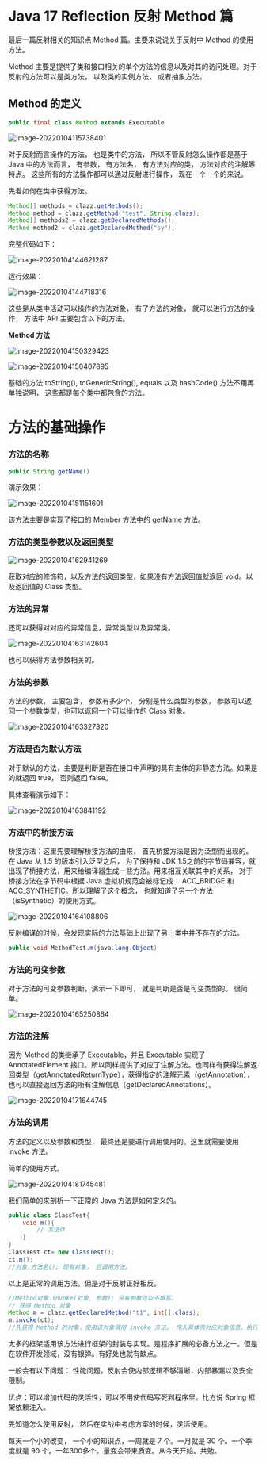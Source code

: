 # Java 17 Reflection 反射 Method 篇

最后一篇反射相关的知识点 Method 篇。主要来说说关于反射中 Method 的使用方法。

Method 主要是提供了类和接口相关的单个方法的信息以及对其的访问处理。对于反射的方法可以是类方法， 以及类的实例方法， 或者抽象方法。

## Method 的定义

```java
public final class Method extends Executable
```

![image-20220104115738401](https://cdn.jsdelivr.net/gh/xymiao/xymiaocdn/res/2022/202201/image-20220104115738401.png)

对于反射而言操作的方法， 也是类中的方法， 所以不管反射怎么操作都是基于 Java 中的方法而言， 有参数， 有方法名， 有方法对应的类， 方法对应的注解等特点。 这些所有的方法操作都可以通过反射进行操作， 现在一个一个的来说。

先看如何在类中获得方法。 

```java
Method[] methods = clazz.getMethods();
Method method = clazz.getMethod("test", String.class);
Method[] methods2 = clazz.getDeclaredMethods();
Method method2 = clazz.getDeclaredMethod("sy");
```

完整代码如下：

![image-20220104144621287](https://cdn.jsdelivr.net/gh/xymiao/xymiaocdn/res/2022/202201/image-20220104144621287.png)

运行效果：

![image-20220104144718316](https://cdn.jsdelivr.net/gh/xymiao/xymiaocdn/res/2022/202201/image-20220104144718316.png)

这些是从类中活动可以操作的方法对象， 有了方法的对象， 就可以进行方法的操作， 方法中 API 主要包含以下的方法。 

**Method 方法**

![image-20220104150329423](https://cdn.jsdelivr.net/gh/xymiao/xymiaocdn/res/2022/202201/image-20220104150329423.png)

![image-20220104150407895](https://cdn.jsdelivr.net/gh/xymiao/xymiaocdn/res/2022/202201/image-20220104150407895.png)

基础的方法 toString(), toGenericString(), equals 以及 hashCode() 方法不用再单独说明， 这些都是每个类中都包含的方法。 

# 方法的基础操作

### 方法的名称

```java
public String getName() 
```

演示效果：

![image-20220104151151601](https://cdn.jsdelivr.net/gh/xymiao/xymiaocdn/res/2022/202201/image-20220104151151601.png)

该方法主要是实现了接口的 Member 方法中的 getName 方法。

### 方法的类型参数以及返回类型

![image-20220104162941269](https://cdn.jsdelivr.net/gh/xymiao/xymiaocdn/res/2022/202201/image-20220104162941269.png)

获取对应的修饰符，以及方法的返回类型，如果没有方法返回值就返回 void。以及返回值的 Class 类型。

### 方法的异常

还可以获得对对应的异常信息，异常类型以及异常类。

![image-20220104163142604](https://cdn.jsdelivr.net/gh/xymiao/xymiaocdn/res/2022/202201/image-20220104163142604.png)

也可以获得方法参数相关的。 

### 方法的参数

方法的参数， 主要包含， 参数有多少个， 分别是什么类型的参数， 参数可以返回一个参数类型，也可以返回一个可以操作的 Class 对象。

![image-20220104163327320](https://cdn.jsdelivr.net/gh/xymiao/xymiaocdn/res/2022/202201/image-20220104163327320.png)

### 方法是否为默认方法

对于默认的方法，主要是判断是否在接口中声明的具有主体的非静态方法。如果是的就返回 true， 否则返回 false。

具体查看演示如下：

![image-20220104163841192](https://cdn.jsdelivr.net/gh/xymiao/xymiaocdn/res/2022/202201/image-20220104163841192.png)



### 方法中的桥接方法

桥接方法：这里先要理解桥接方法的由来， 首先桥接方法是因为泛型而出现的。在 Java 从 1.5 的版本引入泛型之后， 为了保持和 JDK 1.5之前的字节码兼容，就出现了桥接方法，用来给编译器生成一些方法。用来相互关联其中的关系， 对于桥接方法在字节码中根据 Java 虚拟机规范会被标记成： ACC_BRIDGE 和 ACC_SYNTHETIC。所以理解了这个概念， 也就知道了另一个方法（isSynthetic）的使用方式。

![image-20220104164108806](https://cdn.jsdelivr.net/gh/xymiao/xymiaocdn/res/2022/202201/image-20220104164108806.png)

反射编译的时候，会发现实际的方法基础上出现了另一类中并不存在的方法。 

```java
public void MethodTest.m(java.lang.Object)
```

### 方法的可变参数

对于方法的可变参数判断，演示一下即可， 就是判断是否是可变类型的。 很简单。

![image-20220104165250864](https://cdn.jsdelivr.net/gh/xymiao/xymiaocdn/res/2022/202201/image-20220104165250864.png)

### 方法的注解

因为 Method 的类继承了 Executable，并且 Executable 实现了 AnnotatedElement 接口。所以同样提供了对应了注解方法。也同样有获得注解返回类型（getAnnotatedReturnType），获得指定的注解元素（getAnnotation），也可以直接返回方法的所有注解信息（getDeclaredAnnotations）。

![image-20220104171644745](https://cdn.jsdelivr.net/gh/xymiao/xymiaocdn/res/2022/202201/image-20220104171644745.png)

### 方法的调用

方法的定义以及参数和类型， 最终还是要进行调用使用的。这里就需要使用 invoke 方法。

简单的使用方式。

![image-20220104181745481](https://cdn.jsdelivr.net/gh/xymiao/xymiaocdn/res/2022/202201/image-20220104181745481.png)

我们简单的来剖析一下正常的 Java  方法是如何定义的。

```java
public class ClassTest{
	void m(){
		// 方法体
	}
}
ClassTest ct= new ClassTest();
ct.m();
//对象.方法名(); 现有对象， 后调用方法。
```

以上是正常的调用方法。但是对于反射正好相反。

```java
//Method对象.invoke(对象, 参数); 没有参数可以不填写。
// 获得 Method 对象
Method m = clazz.getDeclaredMethod("t1", int[].class); 
m.invoke(ct);
//先获得 Method 的对象，使用该对象调用 invoke 方法。 传入具体的对应对象信息。执行方法。
```

太多的框架适用该方法进行框架的封装与实现。是程序扩展的必备方法之一。但是在软件开发领域，没有银弹。有好处也就有缺点。

一般会有以下问题： 性能问题，反射会使内部逻辑不够清晰，内部暴漏以及安全限制。

优点：可以增加代码的灵活性，可以不用使代码写死到程序里。比方说 Spring 框架依赖注入。

先知道怎么使用反射， 然后在实战中考虑方案的时候，灵活使用。

每天一个小的改变， 一个小的知识点，一周就是 7 个。一月就是 30 个。一个季度就是 90 个。一年300多个。量变会带来质变。从今天开始。共勉。

